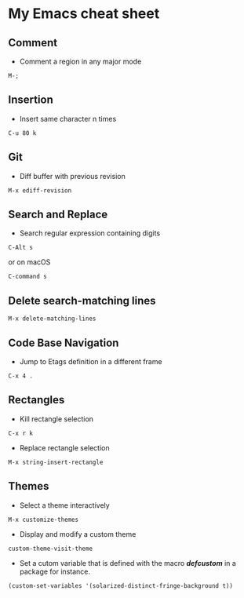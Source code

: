 # My Emacs cheat sheet

## Comment

- Comment a region in any major mode

```
M-;
```

## Insertion

- Insert same character n times

```
C-u 80 k
```

## Git

- Diff buffer with previous revision

```
M-x ediff-revision
```

## Search and Replace

- Search regular expression containing digits

```
C-Alt s
```

or on macOS

```
C-command s
```

## Delete search-matching lines
```
M-x delete-matching-lines
```

## Code Base Navigation

- Jump to Etags definition in a different frame

```
C-x 4 .
```

## Rectangles

- Kill rectangle selection 

```
C-x r k
```

- Replace rectangle selection

```
M-x string-insert-rectangle
```

## Themes

- Select a theme interactively

```
M-x customize-themes
```

- Display and modify a custom theme

```
custom-theme-visit-theme
```

- Set a cutom variable that is defined with the macro ***defcustom*** in a
  package for instance.

```
(custom-set-variables '(solarized-distinct-fringe-background t))
```
